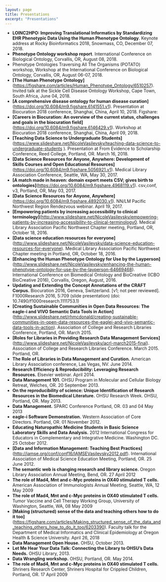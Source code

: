 ```yaml
---
layout: page
title: Presentations
excerpt: "Presentations"
---
```


- **LOINC2HPO: Improving Translational Informatics by Standardizing EHR Phenotypic Data Using the Human Phenotype Ontology**. Keynote address at Rocky Bioinformatics 2018, Snowmass, CO, December 07, 2018.
- **Phenotype Ontology workshop report**. International Conference on Biological Ontology, Corvallis, OR, August 08, 2018.
- Phenotype Ontologies Traversing All The Organisms (POTATO) workshop, Workshop at the International Conference on Biological Ontology, Corvallis, OR, August 06-07, 2018.
- **[The Human Phenotype Ontology]**(https://figshare.com/articles/Human_Phenotype_Ontology/6510257). Invited talk at the Sickle Cell Disease Ontology Workshop, Cape Town, South Africa, June 04, 2018.
- **[A comprehensive disease ontology for human disease curation]**(https://doi.org/10.6084/m9.figshare.6141551.v1). Presentation at Biocuration 2018 conference, Shanghai, China, April 10, 2018. Figshare: 
- **[Careers in Biocuration: An overview of the current status, challenges and goals in the biocuration field]**(https://doi.org/10.6084/m9.figshare.6146429.v1). Workshop at Biocuration 2018 conference, Shanghai, China, April 09, 2018. 
- **[Teaching Data Science to Undergraduate Students]**(https://www.slideshare.net/NicoleVasilevsky/teaching-data-science-to-undergraduate-students ). Presentation at From Evidence to Scholarship Conference, Reed College, Portland, OR. March 16, 2018.
- **[Data Science Resources for Anyone, Anywhere: Development of Skills Courses and Open Educational Resources]**(https://doi.org/10.6084/m9.figshare.5056921.v1). Medical Library Association Conference, Seattle, WA, May 30, 2017.
- **[A match made in heaven: domain expert meets CSV; gives birth to ontologies]**(https://doi.org/10.6084/m9.figshare.4968119.v1). csv,conf, v3, Portland, OR, May 03, 2017. 
- **[Data Science Resources for Anyone, Anywhere]**(https://doi.org/10.6084/m9.figshare.4892030.v1). NN/LM Pacific Northwest Region Rendezvous webinar. April 19, 2017. 
- **[Empowering patients by increasing accessibility to clinical terminology]**(http://www.slideshare.net/NicoleVasilevsky/empowering-patients-by-increasing-accessibility-to-clinical-terminology0. Medical Library Association Pacific Northwest Chapter meeting, Portland, OR, October 18, 2016.  
- **[Data science education resources for everyone]**(http://www.slideshare.net/NicoleVasilevsky/data-science-education-resources-for-everyone). Medical Library Association Pacific Northwest Chapter meeting in Portland, OR, October 18, 2016.  
- **[Enhancing the Human Phenotype Ontology for Use by the Layperson]**(http://www.slideshare.net/NicoleVasilevsky/enhancing-the-human-phenotype-ontology-for-use-by-the-layperson-64669468). International Conference on Biomedical Ontology and BioCreative (ICBO BioCreative 2016), Corvallis, Oregon, August, 2016.  
- **Updating and Extending the Concept Annotations of the CRAFT Corpus.** Biocuration 2016, Geneva, Switzerland. [v1; not peer reviewed]. F1000Research 2016, 5:709 (slide presentation) (doi: 10.7490/f1000research.1111753.1)
- **[Creating Sustainable Communities in Open Data Resources: The eagle-i and VIVO Semantic Data Tools in Action]**(http://www.slideshare.net/rhmcdonald/creating-sustainable-communities-in-open-data-resources-the-eaglei-and-vivo-semantic-data-tools-in-action). Association of College and Research Libraries Conference, Portland, OR.  March 2015.
- **[Roles for Libraries in Providing Research Data Management Services]**(http://www.slideshare.net/NicoleVasilevsky/acrl-march2015-final). Association of College and Research Libraries Conference. March 2015. Portland, OR.  
- **The Role of Libraries in Data Management and Curation.** American Library Association conference, Las Vegas, NV. June 2014.
- **Research Efficiency & Reproducibility: Leveraging Research Resources.** Elsevier webinar. April 2014.
- **Data Management 101.** OHSU Program in Molecular and Cellular Biology Retreat, Welches, OR. 20 September 2013. 
- **On the reproducibility of science: Unique Identification of Research Resources in the Biomedical Literature.** OHSU Research Week. OHSU, Portland, OR. May 2013. 
- **Data Management.** SPARC Conference Portland, OR. 03 and 04 May 2013
- **eagle-i Software Demonstration.** Western Association of Core Directors. Portland, OR. 01 November 2012.
- **Educating Naturopathic Medicine Students in Basic Science Laboratory Skills and Data Analysis.** 2012 International Congress for Educators in Complementary and Integrative Medicine. Washington DC. 25 October 2012.
- **[Data and Information Management: Teaching Best Practices]**(http://iamse.org/conf/conf16/IAMSEVasilevsky2012.pdf). International Association of Medical Science Education Meeting, Portland, OR. 25 June 2012. 
- **The semantic web is changing research and library science.** Oregon Library Association Annual Meeting, Bend, OR. 27 April 2012
- **The role of Mad4, Mnt and c-Myc proteins in OX40 stimulated T cells.** American Association of Immunologists Annual Meeting, Seattle, WA, 12 May 2009
- **The role of Mad4, Mnt and c-Myc proteins in OX40 stimulated T cells.** Tumor Vaccine and Cell Therapy Working Group, University of Washington, Seattle, WA, 08 May 2009
- **[Making (structured) sense of the data and teaching others how to do it too]**(https://figshare.com/articles/Making_structured_sense_of_the_data_and_teaching_others_how_to_do_it_too/6203390). Faculty talk for the Department of Medical Informatics and Clinical Epidemiology at Oregon Health & Science University. April 26, 2018
- **Data Management Open House.**  OHSU, October 2013.
- **Let Me Hear Your Data Talk: Connecting the Library to OHSU’s Data Needs.** OHSU Library, 2013.
- **Data Wrangling workshop.** OHSU, Portland, OR. May 2014.
- **The role of Mad4, Mnt and c-Myc proteins in OX40 stimulated T cells.** Shriners Research Center, Shriners Hospital for Crippled Children, Portland, OR. 17 April 2009
